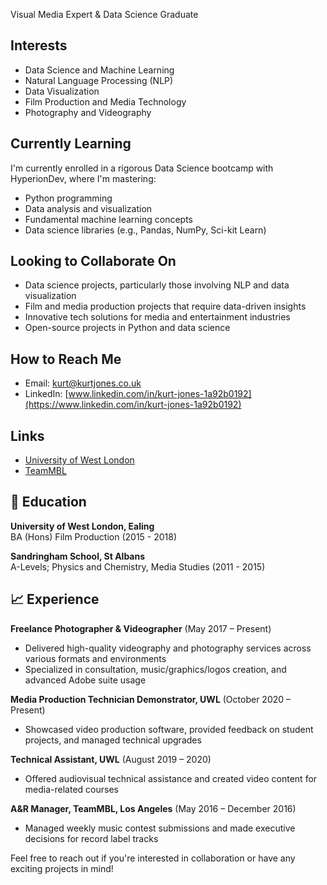 Visual Media Expert & Data Science Graduate

## Interests
- Data Science and Machine Learning
- Natural Language Processing (NLP)
- Data Visualization
- Film Production and Media Technology
- Photography and Videography

## Currently Learning
I'm currently enrolled in a rigorous Data Science bootcamp with HyperionDev, where I'm mastering:
- Python programming
- Data analysis and visualization
- Fundamental machine learning concepts
- Data science libraries (e.g., Pandas, NumPy, Sci-kit Learn)

## Looking to Collaborate On
- Data science projects, particularly those involving NLP and data visualization
- Film and media production projects that require data-driven insights
- Innovative tech solutions for media and entertainment industries
- Open-source projects in Python and data science

## How to Reach Me
- Email: [kurt@kurtjones.co.uk](mailto:kurt@kurtjones.co.uk)
- LinkedIn: [www.linkedin.com/in/kurt-jones-1a92b0192](https://www.linkedin.com/in/kurt-jones-1a92b0192)

## Links
- [University of West London](https://www.uwl.ac.uk)
- [TeamMBL](https://www.teammbl.com)

## 📜 Education
**University of West London, Ealing**  
BA (Hons) Film Production (2015 - 2018)

**Sandringham School, St Albans**  
A-Levels; Physics and Chemistry, Media Studies (2011 - 2015)

## 📈 Experience
**Freelance Photographer & Videographer** (May 2017 – Present)  
- Delivered high-quality videography and photography services across various formats and environments
- Specialized in consultation, music/graphics/logos creation, and advanced Adobe suite usage

**Media Production Technician Demonstrator, UWL** (October 2020 – Present)  
- Showcased video production software, provided feedback on student projects, and managed technical upgrades

**Technical Assistant, UWL** (August 2019 – 2020)  
- Offered audiovisual technical assistance and created video content for media-related courses

**A&R Manager, TeamMBL, Los Angeles** (May 2016 – December 2016)  
- Managed weekly music contest submissions and made executive decisions for record label tracks

Feel free to reach out if you're interested in collaboration or have any exciting projects in mind!
